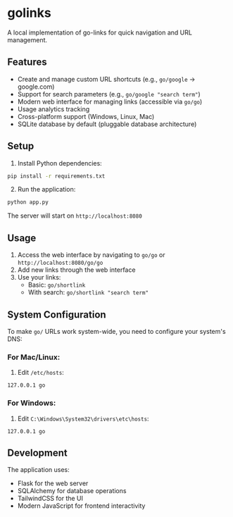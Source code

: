 # golinks

A local implementation of go-links for quick navigation and URL management.

## Features

- Create and manage custom URL shortcuts (e.g., `go/google` → google.com)
- Support for search parameters (e.g., `go/google "search term"`)
- Modern web interface for managing links (accessible via `go/go`)
- Usage analytics tracking
- Cross-platform support (Windows, Linux, Mac)
- SQLite database by default (pluggable database architecture)

## Setup

1. Install Python dependencies:
```bash
pip install -r requirements.txt
```

2. Run the application:
```bash
python app.py
```

The server will start on `http://localhost:8080`

## Usage

1. Access the web interface by navigating to `go/go` or `http://localhost:8080/go/go`
2. Add new links through the web interface
3. Use your links:
   - Basic: `go/shortlink`
   - With search: `go/shortlink "search term"`

## System Configuration

To make `go/` URLs work system-wide, you need to configure your system's DNS:

### For Mac/Linux:
1. Edit `/etc/hosts`:
```
127.0.0.1 go
```

### For Windows:
1. Edit `C:\Windows\System32\drivers\etc\hosts`:
```
127.0.0.1 go
```

## Development

The application uses:
- Flask for the web server
- SQLAlchemy for database operations
- TailwindCSS for the UI
- Modern JavaScript for frontend interactivity